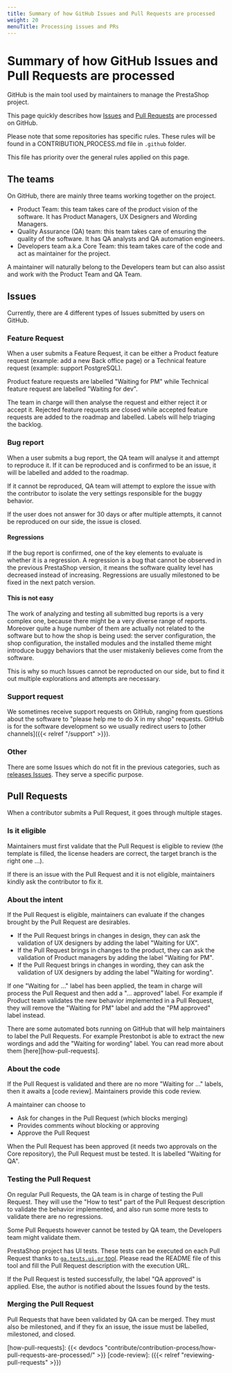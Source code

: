 ```yaml
---
title: Summary of how GitHub Issues and Pull Requests are processed
weight: 20
menuTitle: Processing issues and PRs
---
```


# Summary of how GitHub Issues and Pull Requests are processed

GitHub is the main tool used by maintainers to manage the PrestaShop project.

This page quickly describes how [Issues](https://guides.github.com/features/issues/) and [Pull Requests](https://docs.github.com/en/github/collaborating-with-issues-and-pull-requests/about-pull-requests) are processed on GitHub.

Please note that some repositories has specific rules.
These rules will be found in a CONTRIBUTION_PROCESS.md file in `.github` folder.

This file has priority over the general rules applied on this page.

## The teams

On GitHub, there are mainly three teams working together on the project.

- Product Team: this team takes care of the product vision of the software. It has Product Managers, UX Designers and Wording Managers.
- Quality Assurance (QA) team: this team takes care of ensuring the quality of the software. It has QA analysts and QA automation engineers.
- Developers team a.k.a Core Team: this team takes care of the code and act as maintainer for the project.

A maintainer will naturally belong to the Developers team but can also assist and work with the Product Team and QA Team.

## Issues

Currently, there are 4 different types of Issues submitted by users on GitHub.

### Feature Request

When a user submits a Feature Request, it can be either a Product feature request (example: add a new Back office page) or a Technical feature request (example: support PostgreSQL).

Product feature requests are labelled "Waiting for PM" while Technical feature request are labelled "Waiting for dev".

The team in charge will then analyse the request and either reject it or accept it. Rejected feature requests are closed while accepted feature requests are added to the roadmap and labelled. Labels will help triaging the backlog.

### Bug report

When a user submits a bug report, the QA team will analyse it and attempt to reproduce it. If it can be reproduced and is confirmed to be an issue, it will be labelled and added to the roadmap.

If it cannot be reproduced, QA team will attempt to explore the issue with the contributor to isolate the very settings responsible for the buggy behavior.

If the user does not answer for 30 days or after multiple attempts, it cannot be reproduced on our side, the issue is closed.

#### Regressions

If the bug report is confirmed, one of the key elements to evaluate is whether it is a regression. A regression is a bug that cannot be observed in the previous PrestaShop version, it means the software quality level has decreased instead of increasing. Regressions are usually milestoned to be fixed in the next patch version.

#### This is not easy

The work of analyzing and testing all submitted bug reports is a very complex one, because there might be a very diverse range of reports. Moreover quite a huge number of them are actually not related to the software but to how the shop is being used: the server configuration, the shop configuration, the installed modules and the installed theme might introduce buggy behaviors that the user mistakenly believes come from the software.

This is why so much Issues cannot be reproducted on our side, but to find it out multiple explorations and attempts are necessary.

### Support request

We sometimes receive support requests on GitHub, ranging from questions about the software to "please help me to do X in my shop" requests. GitHub is for the software development so we usually redirect users to [other channels]({{< relref "/support" >}}).

### Other

There are some Issues which do not fit in the previous categories, such as [releases Issues](https://github.com/PrestaShop/PrestaShop/issues/20804). They serve a specific purpose.

## Pull Requests

When a contributor submits a Pull Request, it goes through multiple stages.

### Is it eligible

Maintainers must first validate that the Pull Request is eligible to review (the template is filled, the license headers are correct, the target branch is the right one ...).

If there is an issue with the Pull Request and it is not eligible, maintainers kindly ask the contributor to fix it.

### About the intent

If the Pull Request is eligible, maintainers can evaluate if the changes brought by the Pull Request are desirables.

- If the Pull Request brings in changes in design, they can ask the validation of UX designers by adding the label "Waiting for UX".
- If the Pull Request brings in changes to the product, they can ask the validation of Product managers by adding the label "Waiting for PM".
- If the Pull Request brings in changes in wording, they can ask the validation of UX designers by adding the label "Waiting for wording".

If one "Waiting for ..." label has been applied, the team in charge will process the Pull Request and then add a "... approved" label. For example if Product team validates the new behavior implemented in a Pull Request, they will remove the "Waiting for PM" label and add the "PM approved" label instead.

There are some automated bots running on GitHub that will help maintainers to label the Pull Requests. For example Prestonbot is able to extract the new wordings and add the "Waiting for wording" label. You can read more about them [here][how-pull-requests].

### About the code

If the Pull Request is validated and there are no more "Waiting for ..." labels, then it awaits a [code review]. Maintainers provide this code review.

A maintainer can choose to
- Ask for changes in the Pull Request (which blocks merging)
- Provides comments wihout blocking or approving
- Approve the Pull Request

When the Pull Request has been approved (it needs two approvals on the Core repository), the Pull Request must be tested. It is labelled "Waiting for QA".

### Testing the Pull Request

On regular Pull Requests, the QA team is in charge of testing the Pull Request. They will use the "How to test" part of the Pull Request description to validate the behavior implemented, and also run some more tests to validate there are no regressions.

Some Pull Requests however cannot be tested by QA team, the Developers team might validate them.

PrestaShop project has UI tests. These tests can be executed on each Pull Request thanks to [`ga.tests.ui.pr` tool](https://github.com/PrestaShop/ga.tests.ui.pr/). Please read the README file of this tool and fill the Pull Request description with the execution URL. 

If the Pull Request is tested successfully, the label "QA approved" is applied. Else, the author is notified about the Issues found by the tests.

### Merging the Pull Request

Pull Requests that have been validated by QA can be merged. They must also be milestoned, and if they fix an issue, the issue must be labelled, milestoned, and closed.

[how-pull-requests]: {{< devdocs "contribute/contribution-process/how-pull-requests-are-processed/" >}}
[code-review]: ({{< relref "reviewing-pull-requests" >}})
